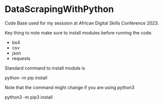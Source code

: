# DataScrapingWithPython
Code Base used for my sesssion at African Digital Skills Conference 2023.

Key thing to note make sure to install modules before running the code.

- bs4
- csv
- json
- requests

Standard command to install module is

python -m pip install <modulename>

Note that the command might change if you are using python3

python3 -m pip3 install <modulename>